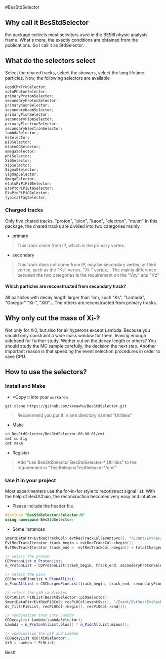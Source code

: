#BesStdSelector
## Why call it BesStdSelector

Ihe package collects most selectors used in the BESIII physic analysis frame.
What's more, the exactly conditions are obtained from the publications. So I
call it as StdSelector.

## What do the selectors select

Select the chared tracks, select the showers, select the long lifetime
particles. Now, the following selectors are available
```c++
GoodChrTrkSelector;
soloPhotonSelector;
primaryProtonSelector;
secondaryProtonSelector;
primaryKaonSelector;
secondaryKaonSelector;
primaryPionSelector;
secondaryPionSelector;
primaryElectronSelector;
secondaryElectronSelector;
lambdaSelector;
ksSelector;
pi0Selector;
etatoGGSelector;
omegaSelector;
phiSelector;
Xi0Selector;
XipSelector;
Sigma0Selector;
SigmapSelector;
OmegaSelector;
etatoPiPiPi0Selector;
EtaPtoPiPiEtaSelector;
EtaPtoPiPiGSelector;
typicalTagSelector;
```
### Charged tracks 

Only five chared tracks, "proton", "pion", "kaon", "electron", "muon"
In this package, the chared tracks are divided into two categories mainly.
* primary
> This track come from IP, which is the primary vertex. 
* secondary
> This track does not come from IP, may be secondary vertex, or third vertex,
> such as the "Ks" vertex, "Xi-" vertex... 
The mainly difference between the two categories is the requirement on the
"Vxy" and "Vz"

#### Which particles are reconstructed from secondary track?

All particles with decay length larger than 1cm, such "Ks", "Lambda", "Omega-"
"Xi-", "Xi0"...
The others are reconstructed from primary tracks.


## Why only cut the mass of Xi-?  
Not only for Xi0, but also for all hyperons except Lambda. Because you should
only constraint a wide mass window for them, leaving enough sideband for further
study. Wether cut on the decay length or others? You should study the MC
sample carefully, the decision the next step. Another important reason is that
speeding the event selection procedures in order to save CPU. 

## How to use the selectors?

### Install and Make

* *Copy it into your `workarea`
```bash
git clone https://github.com/xxmawhu/BesStdSelector.git 
```
> Recommend you put it in one directory named "Utilities"

* Make
```bash
cd BesStdSelector/BesStdSelector-00-00-01/cmt
cmt config
cmt make
```

* Register
> Add "use BesStdSelector BesStdSelector-* Utilities" to the requirement in
"TestRelease/TestRelease-*/cmt"

### Use it in your project

Most experimenters use the for-in-for style to reconstruct signal list.
With the help of BesDChain, the reconsruction becomes very easy and intuitive.
* Please include the header file. 
```c++
#include "BesStdSelector/Selector.h"
using namespace BesStdSelector;
```
* Some instances
```c++
SmartDataPtr<EvtRecTrackCol> evtRecTrackCol(eventSvc(), "/Event/EvtRec/EvtRecTrackCol");
EvtRecTrackIterator track_begin = evtRecTrackCol->begin();
EvtRecTrackIterator track_end =  evtRecTrackCol->begin() + totalCharged;

// select the proton
CDProtonList m_ProtonList;
m_ProtonList = CDProtonList(track_begin, track_end, secondaryProtonSelector);

// select the pion
CDChargedPionList m_PionAllList;
m_PionAllList = CDChargedPionList(track_begin, track_end, secondaryPionSelector);

// select the pi0 candidates
CDPi0List Pi0List(BesStdSelector::pi0Selector);
SmartDataPtr<EvtRecPi0Col> recPi0Col(eventSvc(), "/Event/EvtRec/EvtRecPi0Col");
dc_fill(Pi0List, recPi0Col->begin(), recPi0Col->end());

// combination them into Lambda
CDDecayList Lambda(lambdaSelector);
Lambda = m_ProtonAllList.plus() * m_PionAllList.minus();

// combination the pi0 and Lambda
CDDecayList Xi0(Xi0Selector);
Xi0 = Lambda * Pi0List;
```
Best!

